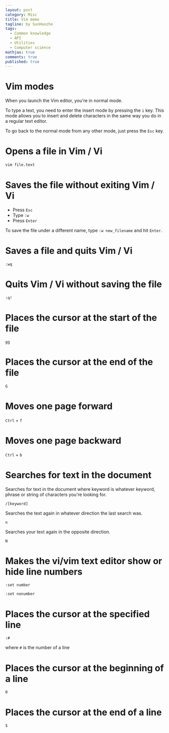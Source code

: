 ```yaml
---
layout: post
category: Misc     
title: Vim memo  
tagline: by SunHaozhe
tags: 
  - Common knowledge
  - API  
  - Utilities 
  - Computer science 
mathjax: true
comments: true
published: true
---
```


# Vim modes

When you launch the Vim editor, you're in normal mode. 

To type a text, you need to enter the insert mode by pressing the `i` key. This mode allows you to insert and delete characters in the same way you do in a regular text editor.

To go back to the normal mode from any other mode, just press the `Esc` key. 

# Opens a file in Vim / Vi

```bash
vim file.text
```

# Saves the file without exiting Vim / Vi 

* Press `Esc`
* Type `:w`
* Press `Enter`


To save the file under a different name, type `:w new_filename` and hit `Enter`.

# Saves a file and quits Vim / Vi

`:wq`

# Quits Vim / Vi without saving the file

`:q!`

# Places the cursor at the start of the file

`gg`

# Places the cursor at the end of the file

`G`

# Moves one page forward

`Ctrl` + `f`

# Moves one page backward

`Ctrl` + `b`

# Searches for text in the document

Searches for text in the document where keyword is whatever keyword, phrase or string of characters you're looking for.

`/[keyword]`

Searches the text again in whatever direction the last search was.

`n`

Searches your text again in the opposite direction.

`N`

# Makes the vi/vim text editor show or hide line numbers

`:set number`

`:set nonumber`

# Places the cursor at the specified line 

`:#`

where `#` is the number of a line

# Places the cursor at the beginning of a line

`0`

# Places the cursor at the end of a line

`$`















